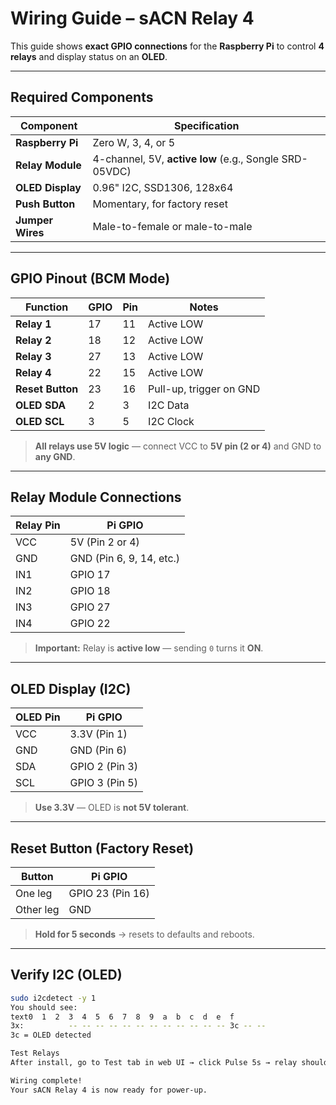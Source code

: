 # Wiring Guide – sACN Relay 4

This guide shows **exact GPIO connections** for the **Raspberry Pi** to control **4 relays** and display status on an **OLED**.

---

## Required Components

| Component | Specification |
|--------|---------------|
| **Raspberry Pi** | Zero W, 3, 4, or 5 |
| **Relay Module** | 4-channel, 5V, **active low** (e.g., Songle SRD-05VDC) |
| **OLED Display** | 0.96" I2C, SSD1306, 128x64 |
| **Push Button** | Momentary, for factory reset |
| **Jumper Wires** | Male-to-female or male-to-male |

---

## GPIO Pinout (BCM Mode)

| Function | GPIO | Pin | Notes |
|--------|------|-----|-------|
| **Relay 1** | 17 | 11 | Active LOW |
| **Relay 2** | 18 | 12 | Active LOW |
| **Relay 3** | 27 | 13 | Active LOW |
| **Relay 4** | 22 | 15 | Active LOW |
| **Reset Button** | 23 | 16 | Pull-up, trigger on GND |
| **OLED SDA** | 2 | 3 | I2C Data |
| **OLED SCL** | 3 | 5 | I2C Clock |

> **All relays use 5V logic** — connect VCC to **5V pin (2 or 4)** and GND to **any GND**.

---



## Relay Module Connections

| Relay Pin | Pi GPIO |
|---------|--------|
| VCC     | 5V (Pin 2 or 4) |
| GND     | GND (Pin 6, 9, 14, etc.) |
| IN1     | GPIO 17 |
| IN2     | GPIO 18 |
| IN3     | GPIO 27 |
| IN4     | GPIO 22 |

> **Important:** Relay is **active low** — sending `0` turns it **ON**.

---

## OLED Display (I2C)

| OLED Pin | Pi GPIO |
|--------|--------|
| VCC    | 3.3V (Pin 1) |
| GND    | GND (Pin 6) |
| SDA    | GPIO 2 (Pin 3) |
| SCL    | GPIO 3 (Pin 5) |

> **Use 3.3V** — OLED is **not 5V tolerant**.

---

## Reset Button (Factory Reset)

| Button | Pi GPIO |
|-------|--------|
| One leg | GPIO 23 (Pin 16) |
| Other leg | GND |

> **Hold for 5 seconds** → resets to defaults and reboots.

---

## Verify I2C (OLED)

```bash
sudo i2cdetect -y 1
You should see:
text0  1  2  3  4  5  6  7  8  9  a  b  c  d  e  f
3x:          -- -- -- -- -- -- -- -- -- -- -- -- 3c -- --
3c = OLED detected

Test Relays
After install, go to Test tab in web UI → click Pulse 5s → relay should click.

Wiring complete!
Your sACN Relay 4 is now ready for power-up.